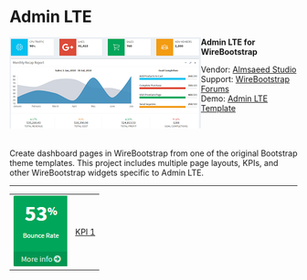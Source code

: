 <h1>Admin LTE</h1>

<img align="left" src="https://github.com/WireBootstrap/AdminLTE/blob/master/images/adminlte.template.png">
<p>
<strong>
Admin LTE for WireBootstrap
</strong>
 <p>
Vendor: <a href="https://adminlte.io" target="_blank">Almsaeed Studio</a><br/>
Support: <a href="https://help.wirebootstrap.com/support/discussions/forums/22000200289" target="_blank">WireBootstrap Forums</a><br/>
Demo: <a href="https://adminlte.io/themes/AdminLTE/index2.html">Admin LTE Template</a><br>
  </p>
<br/>
<br/>
<p>
Create dashboard pages in WireBootstrap from one of the original Bootstrap theme templates.  This project includes multiple page layouts, KPIs, and other WireBootstrap widgets specific to Admin LTE. 
</p>

<hr/>

<table>
  <tr><td><img src="https://github.com/WireBootstrap/AdminLTE/blob/master/images/eb-smallbox.png"></td>
    <td><a href="https://github.com/WireBootstrap/AdminLTE/wiki/KPI1">KPI 1</a></td>
  </tr>
</table>
